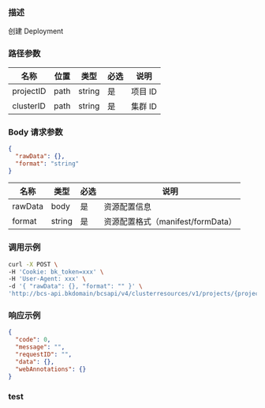 ### 描述

创建 Deployment

### 路径参数

| 名称        | 位置   | 类型     | 必选 | 说明    |
|-----------|------|--------|----|-------|
| projectID | path | string | 是  | 项目 ID |
| clusterID | path | string | 是  | 集群 ID |

### Body 请求参数

```json
{
  "rawData": {},
  "format": "string"
}
```

| 名称      | 类型     | 必选 | 说明                        |
|---------|--------|----|---------------------------|
| rawData | body   | 是  | 资源配置信息                    |
| format  | string | 是  | 资源配置格式（manifest/formData） |

### 调用示例

```sh
curl -X POST \
-H 'Cookie: bk_token=xxx' \
-H 'User-Agent: xxx' \
-d '{ "rawData": {}, "format": "" }' \
'http://bcs-api.bkdomain/bcsapi/v4/clusterresources/v1/projects/{projectID}/clusters/{clusterID}/workloads/deployments'
```

### 响应示例

```json
{
  "code": 0,
  "message": "",
  "requestID": "",
  "data": {},
  "webAnnotations": {}
}
```

### test